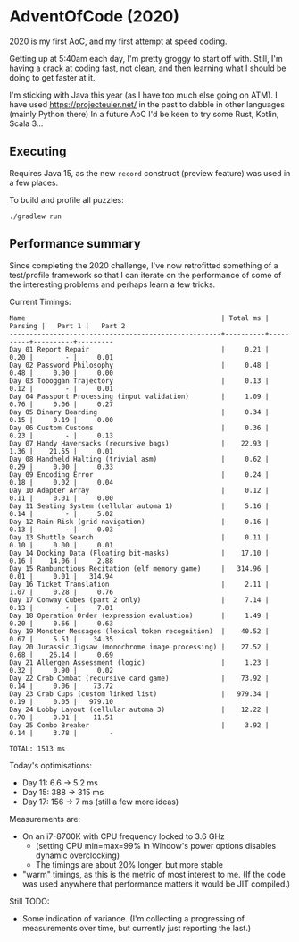 # AdventOfCode (2020)
2020 is my first AoC, and my first attempt at speed coding.

Getting up at 5:40am each day, I'm pretty groggy to start off with.
Still, I'm having a crack at coding fast, not clean, and then learning
what I should be doing to get faster at it.

I'm sticking with Java this year (as I have too much else going on ATM).
I have used https://projecteuler.net/ in the past
to dabble in other languages (mainly Python there)
In a future AoC I'd be keen to try some Rust, Kotlin, Scala 3...

## Executing

Requires Java 15, as the new `record` construct (preview feature)
was used in a few places.

To build and profile all puzzles:

`./gradlew run`

## Performance summary

Since completing the 2020 challenge, I've now retrofitted something of a
test/profile framework so that I can iterate on the performance of some
of the interesting problems and perhaps learn a few tricks.

Current Timings:

```
Name                                                 | Total ms |  Parsing |   Part 1 |   Part 2
-----------------------------------------------------+----------+----------+----------+---------
Day 01 Report Repair                                 |     0.21 |     0.20 |        - |     0.01
Day 02 Password Philosophy                           |     0.48 |     0.48 |     0.00 |     0.00
Day 03 Toboggan Trajectory                           |     0.13 |     0.12 |        - |     0.01
Day 04 Passport Processing (input validation)        |     1.09 |     0.76 |     0.06 |     0.27
Day 05 Binary Boarding                               |     0.34 |     0.15 |     0.19 |     0.00
Day 06 Custom Customs                                |     0.36 |     0.23 |        - |     0.13
Day 07 Handy Haversacks (recursive bags)             |    22.93 |     1.36 |    21.55 |     0.01
Day 08 Handheld Halting (trivial asm)                |     0.62 |     0.29 |     0.00 |     0.33
Day 09 Encoding Error                                |     0.24 |     0.18 |     0.02 |     0.04
Day 10 Adapter Array                                 |     0.12 |     0.11 |     0.01 |     0.00
Day 11 Seating System (cellular automa 1)            |     5.16 |     0.14 |        - |     5.02
Day 12 Rain Risk (grid navigation)                   |     0.16 |     0.13 |        - |     0.03
Day 13 Shuttle Search                                |     0.11 |     0.10 |     0.00 |     0.01
Day 14 Docking Data (Floating bit-masks)             |    17.10 |     0.16 |    14.06 |     2.88
Day 15 Rambunctious Recitation (elf memory game)     |   314.96 |     0.01 |     0.01 |   314.94
Day 16 Ticket Translation                            |     2.11 |     1.07 |     0.28 |     0.76
Day 17 Conway Cubes (part 2 only)                    |     7.14 |     0.13 |        - |     7.01
Day 18 Operation Order (expression evaluation)       |     1.49 |     0.20 |     0.66 |     0.63
Day 19 Monster Messages (lexical token recognition)  |    40.52 |     0.67 |     5.51 |    34.35
Day 20 Jurassic Jigsaw (monochrome image processing) |    27.52 |     0.68 |    26.14 |     0.69
Day 21 Allergen Assessment (logic)                   |     1.23 |     0.32 |     0.90 |     0.02
Day 22 Crab Combat (recursive card game)             |    73.92 |     0.14 |     0.06 |    73.72
Day 23 Crab Cups (custom linked list)                |   979.34 |     0.19 |     0.05 |   979.10
Day 24 Lobby Layout (cellular automa 3)              |    12.22 |     0.70 |     0.01 |    11.51
Day 25 Combo Breaker                                 |     3.92 |     0.14 |     3.78 |        -

TOTAL: 1513 ms
```

Today's optimisations:
 * Day 11: 6.6 -> 5.2 ms
 * Day 15: 388 -> 315 ms
 * Day 17: 156 -> 7 ms (still a few more ideas)

Measurements are:
 * On an i7-8700K with CPU frequency locked to 3.6 GHz
   * (setting CPU min=max=99% in Window's power options disables dynamic overclocking)
   * The timings are about 20% longer, but more stable
 * "warm" timings, as this is the metric of most interest to me.
   (If the code was used anywhere that performance matters it would be JIT compiled.)

Still TODO:
  * Some indication of variance. (I'm collecting a progressing of measurements over time,
    but currently just reporting the last.)

